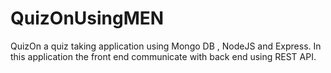 # QuizOnUsingMEN
QuizOn a quiz taking application using Mongo DB , NodeJS and Express. In this application the front end communicate with back end using REST API. 
